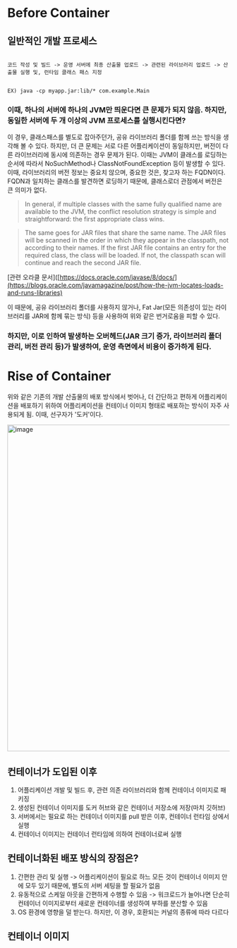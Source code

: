 # Before Container

## 일반적인 개발 프로세스

```

코드 작성 및 빌드 -> 운영 서버에 최종 산출물 업로드 -> 관련된 라이브러리 업로드 -> 산출물 실행 및, 런타임 클래스 패스 지정


EX) java -cp myapp.jar:lib/* com.example.Main

```

### 이때, 하나의 서버에 하나의 JVM만 띄운다면 큰 문제가 되지 않음. 하지만, 동일한 서버에 두 개 이상의 JVM 프로세스를 실행시킨다면?


이 경우, 클래스패스를 별도로 잡아주던가, 공유 라이브러리 폴더를 함께 쓰는 방식을 생각해 볼 수 있다. 하지만, 더 큰 문제는 서로 다른 어플리케이션이 
동일하지만, 버전이 다른 라이브러리에 동시에 의존하는 경우 문제가 된다. 이때는 JVM이 클래스를 로딩하는 순서에 따라서 NoSuchMethod나 ClassNotFoundException 등이 발생할 수 있다.
이때, 라이브러리의 버전 정보는 중요치 않으며, 중요한 것은, 찾고자 하는 FQDN이다. FQDN과 일치하는 클래스를 발견하면 로딩하기 때문에, 클래스로더 관점에서 버전은 큰 의미가 없다.

> In general, if multiple classes with the same fully qualified name are available to the JVM, the conflict resolution strategy is simple and straightforward: the first appropriate class wins. 

> The same goes for JAR files that share the same name. The JAR files will be scanned in the order in which they appear in the classpath, not according to their names. If the first JAR file contains an entry for the required class, the class will be loaded. If not, the classpath scan will continue and reach the second JAR file.

[관련 오라클 문서]([https://docs.oracle.com/javase/8/docs/](https://blogs.oracle.com/javamagazine/post/how-the-jvm-locates-loads-and-runs-libraries)

이 때문에, 공유 라이브러리 폴더를 사용하지 않거나, Fat Jar(모든 의존성이 있는 라이브러리를 JAR에 함께 묶는 방식) 등을 사용하여 위와 같은 번거로움을 피할 수 있다.

### 하지만, 이로 인하여 발생하는 오버헤드(JAR 크기 증가, 라이브러리 폴더 관리, 버전 관리 등)가 발생하여, 운영 측면에서 비용이 증가하게 된다.

# Rise of Container 

위와 같은 기존의 개발 산출물의 배포 방식에서 벗어나, 더 간단하고 편하게 어플리케이션을 배포하기 위하여 어플리케이션을 컨테이너 이미지 형태로 배포하는 방식이 자주 사용되게 됨. 이때, 선구자가 '도커'이다.

<img width="1178" height="741" alt="image" src="https://github.com/user-attachments/assets/8ec0dd32-4726-4422-91c6-7c7b25da7c94" />

## 컨테이너가 도입된 이후 

1. 어플리케이션 개발 및 빌드 후, 관련 의존 라이브러리와 함께 컨테이너 이미지로 패키징
2. 생성된 컨테이너 이미지를 도커 허브와 같은 컨테이너 저장소에 저장(마치 깃허브)
3. 서버에서는 필요로 하는 컨테이너 이미지를 pull 받은 이후, 컨테이너 런타임 상에서 실행
4. 컨테이너 이미지는 컨테이너 런타임에 의하여 컨테이너로써 실행

## 컨테이너화된 배포 방식의 장점은?
1. 간편한 관리 및 실행 -> 어플리케이션이 필요로 하느 모든 것이 컨테이너 이미지 안에 모두 있기 때문에, 별도의 서버 세팅을 할 필요가 없음
2. 유동적으로 스케일 아웃을 간편하게 수행할 수 있음 -> 워크로드가 늘어나면 단순히 컨테이너 이미지로부터 새로운 컨테이너를 생성하여 부하를 분산할 수 있음
3. OS 환경에 영향을 덜 받는다. 하지만, 이 경우, 호환되는 커널의 종류에 따라 다르다

## 컨테이너 이미지

